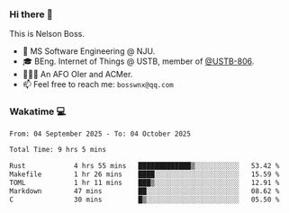 ### Hi there 👋

<!--
**bosswnx/bosswnx** is a ✨ _special_ ✨ repository because its `README.md` (this file) appears on your GitHub profile.

Here are some ideas to get you started:

- 🔭 I’m currently working on ...
- 🌱 I’m currently learning ...
- 👯 I’m looking to collaborate on ...
- 🤔 I’m looking for help with ...
- 💬 Ask me about ...
- 📫 How to reach me: ...
- 😄 Pronouns: ...
- ⚡ Fun fact: ...
-->

This is Nelson Boss.

- 🏫 MS Software Engineering @ NJU.
- 🎓 BEng. Internet of Things @ USTB, member of [@USTB-806](https://ustb-806.github.io/).
- 🧑🏻‍💻 An AFO OIer and ACMer.
- 📫 Feel free to reach me: `bosswnx@qq.com`

### Wakatime 💻

<!--START_SECTION:waka-->

```txt
From: 04 September 2025 - To: 04 October 2025

Total Time: 9 hrs 5 mins

Rust            4 hrs 55 mins   █████████████▒░░░░░░░░░░░   53.42 %
Makefile        1 hr 26 mins    ████░░░░░░░░░░░░░░░░░░░░░   15.59 %
TOML            1 hr 11 mins    ███▒░░░░░░░░░░░░░░░░░░░░░   12.91 %
Markdown        47 mins         ██░░░░░░░░░░░░░░░░░░░░░░░   08.62 %
C               30 mins         █▒░░░░░░░░░░░░░░░░░░░░░░░   05.50 %
```

<!--END_SECTION:waka-->
